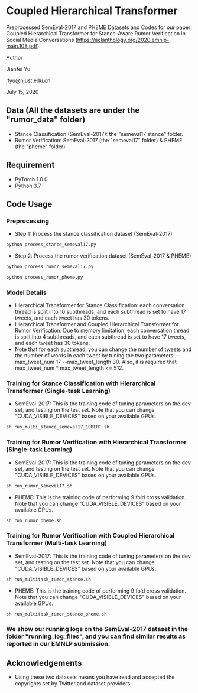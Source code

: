 # Coupled Hierarchical Transformer
Preprocessed SemEval-2017 and PHEME Datasets and Codes for our paper: Coupled Hierarchical Transformer for Stance-Aware Rumor Verification in Social Media Conversations (https://aclanthology.org/2020.emnlp-main.108.pdf).

Author

Jianfei Yu

jfyu@njust.edu.cn

July 15, 2020

## Data (All the datasets are under the "rumor_data" folder)
- Stance Classification (SemEval-2017): the "semeval17_stance" folder.
- Rumor Verification: SemEval-2017 (the "semeval17" folder) & PHEME (the "pheme" folder)


## Requirement

* PyTorch 1.0.0
* Python 3.7

## Code Usage

### Preprocessing
- Step 1: Process the stance classification dataset (SemEval-2017)

```sh
python process_stance_semeval17.py
```

- Step 2: Process the rumor verification dataset (SemEval-2017 & PHEME)

```sh
python process_rumor_semeval17.py
```

```sh
python process_rumor_pheme.py
```

### Model Details
- Hierarchical Transformer for Stance Classification: each conversation thread is split into 10 subthreads, and each subthread is set to have 17 tweets, and each tweet has 30 tokens.
- Hierarchical Transformer and Coupled Hierarchical Transformer for Rumor Verification: Due to memory limitation, each conversation thread is split into 4 subthreads, and each subthread is set to have 17 tweets, and each tweet has 30 tokens.
- Note that for each subthread, you can change the number of tweets and the number of words in each tweet by tuning the two parameters: --max_tweet_num 17 --max_tweet_length 30. Also, it is required that max_tweet_num * max_tweet_length <= 512.


### Training for Stance Classification with Hierarchical Transformer (Single-task Learning)
- SemEval-2017: This is the training code of tuning parameters on the dev set, and testing on the test set. Note that you can change "CUDA_VISIBLE_DEVICES" based on your available GPUs.

```sh
sh run_multi_stance_semeval17_10BERT.sh
```

### Training for Rumor Verification with Hierarchical Transformer (Single-task Learning)
- SemEval-2017: This is the training code of tuning parameters on the dev set, and testing on the test set. Note that you can change "CUDA_VISIBLE_DEVICES" based on your available GPUs.

```sh
sh run_rumor_semeval17.sh
```

- PHEME: This is the training code of performing 9 fold cross validation. Note that you can change "CUDA_VISIBLE_DEVICES" based on your available GPUs.

```sh
sh run_rumor_pheme.sh
```

### Training for Rumor Verification with Coupled Hierarchical Transformer (Multi-task Learning)
- SemEval-2017: This is the training code of tuning parameters on the dev set, and testing on the test set. Note that you can change "CUDA_VISIBLE_DEVICES" based on your available GPUs.

```sh
sh run_multitask_rumor_stance.sh
```

- PHEME: This is the training code of performing 9 fold cross validation. Note that you can change "CUDA_VISIBLE_DEVICES" based on your available GPUs.

```sh
sh run_multitask_rumor_stance_pheme.sh
```

### We show our running logs on the SemEval-2017 dataset in the folder "running_log_files", and you can find similar results as reported in our EMNLP submission.


## Acknowledgements
- Using these two datasets means you have read and accepted the copyrights set by Twitter and dataset providers.
